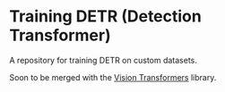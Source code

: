 # Training DETR (Detection Transformer)



A repository for training DETR on custom datasets.

Soon to be merged with the [Vision Transformers](https://github.com/sovit-123/vision_transformers) library.
